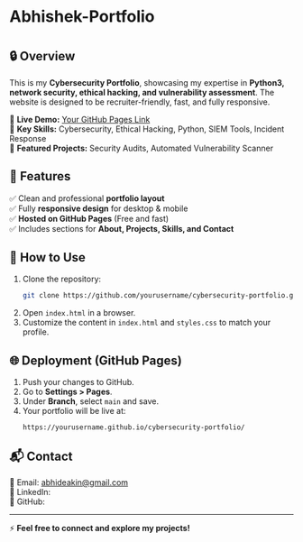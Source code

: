 # Abhishek-Portfolio
# 

## 🔒 Overview
This is my **Cybersecurity Portfolio**, showcasing my expertise in **Python3, network security, ethical hacking, and vulnerability assessment**. The website is designed to be recruiter-friendly, fast, and fully responsive.

🔹 **Live Demo:** [Your GitHub Pages Link](#)  
🔹 **Key Skills:** Cybersecurity, Ethical Hacking, Python, SIEM Tools, Incident Response  
🔹 **Featured Projects:** Security Audits, Automated Vulnerability Scanner  

## 📂 Features
✅ Clean and professional **portfolio layout**  
✅ Fully **responsive design** for desktop & mobile  
✅ **Hosted on GitHub Pages** (Free and fast)  
✅ Includes sections for **About, Projects, Skills, and Contact**  

## 🚀 How to Use
1. Clone the repository:
   ```bash
   git clone https://github.com/yourusername/cybersecurity-portfolio.git
   ```
2. Open `index.html` in a browser.
3. Customize the content in `index.html` and `styles.css` to match your profile.

## 🌐 Deployment (GitHub Pages)
1. Push your changes to GitHub.
2. Go to **Settings > Pages**.
3. Under **Branch**, select `main` and save.
4. Your portfolio will be live at:
   ```
   https://yourusername.github.io/cybersecurity-portfolio/
   ```

## 📬 Contact
📧 Email: abhideakin@gmail.com  
🔗 LinkedIn:   
🐙 GitHub: 

---
⚡ **Feel free to connect and explore my projects!** 
